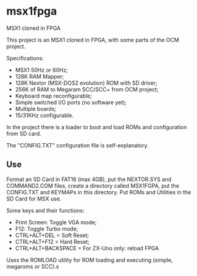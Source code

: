 # msx1fpga
MSX1 cloned in FPGA

This project is an MSX1 cloned in FPGA, with some parts of the OCM project.

Specifications:

- MSX1 50Hz or 60Hz;
- 128K RAM Mapper;
- 128K Nextor (MSX-DOS2 evolution) ROM with SD driver;
- 256K of RAM to Megaram SCC/SCC+ from OCM project;
- Keyboard map reconfigurable;
- Simple switched I/O ports (no software yet);
- Multiple boards;
- 15/31KHz configurable.

In the project there is a loader to boot and load ROMs and configuration from SD card.

The "CONFIG.TXT" configuration file is self-explanatory.

## Use

Format an SD Card in FAT16 (max 4GB), put the NEXTOR.SYS and COMMAND2.COM files, create a directory called MSX1FGPA, put the CONFIG.TXT and KEYMAPs in this directory. Put ROMs and Utilities in the SD Card for MSX use.

Some keys and their functions:

 - Print Screen: Toggle VGA mode;
 - F12: Toggle Turbo mode;
 - CTRL+ALT+DEL = Soft Reset;
 - CTRL+ALT+F12 = Hard Reset;
 - CTRL+ALT+BACKSPACE = For ZX-Uno only: reload FPGA

Uses the ROMLOAD utility for ROM loading and executing (simple, megaroms or SCC).s
